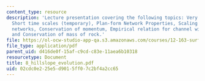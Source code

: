 ```yaml
---
content_type: resource
description: 'Lecture presentation covering the following topics: Very long time scales,
  Short time scales (temporary), Plan-form Network Properties, Scaling laws drainage
  networks, Conservation of momentum, Empirical relation for channel width closure,
  and Conservation of mass of rock.'
file: https://ol-ocw-studio-app-qa.s3.amazonaws.com/courses/12-163-surface-processes-and-landscape-evolution-fall-2004/02cdc0e225e5d9015ff07c2bf4a2cc65_8_hillslope_evolution.pdf
file_type: application/pdf
parent_uid: d416de0f-15af-c9cd-c83e-11aea6b10318
resourcetype: Document
title: 8_hillslope_evolution.pdf
uid: 02cdc0e2-25e5-d901-5ff0-7c2bf4a2cc65
---
```

